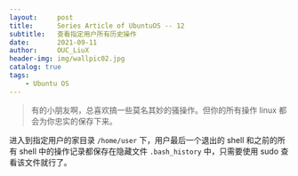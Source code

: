 ```yaml
---
layout:     post
title:      Series Article of UbuntuOS -- 12       
subtitle:   查看指定用户所有历史操作               
date:       2021-09-11
author:     OUC_LiuX
header-img: img/wallpic02.jpg
catalog: true
tags:
    - Ubuntu OS
---
```


> 有的小朋友啊，总喜欢搞一些莫名其妙的骚操作。但你的所有操作 linux 都会为你忠实的保存下来。               

进入到指定用户的家目录 `/home/user` 下，用户最后一个退出的 shell 和之前的所有 shell 中的操作记录都保存在隐藏文件 `.bash_history` 中，只需要使用 sudo 查看该文件就行了。     